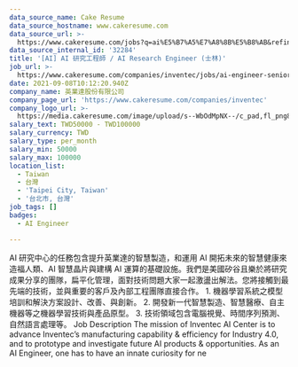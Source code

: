 ```yaml
---
data_source_name: Cake Resume
data_source_hostname: www.cakeresume.com
data_source_url: >-
  https://www.cakeresume.com/jobs?q=ai%E5%B7%A5%E7%A8%8B%E5%B8%AB&refinementList%5Blang_[…]y_type%5D=per_year&range%5Bsalary_range%5D%5Bmin%5D=1000000
data_source_internal_id: '32284'
title: '[AI] AI 研究工程師 / AI Research Engineer (士林)'
job_url: >-
  https://www.cakeresume.com/companies/inventec/jobs/ai-engineer-senior-engineer-shilin
date: 2021-09-08T10:12:20.940Z
company_name: 英業達股份有限公司
company_page_url: 'https://www.cakeresume.com/companies/inventec'
company_logo_url: >-
  https://media.cakeresume.com/image/upload/s--WbOdMpNX--/c_pad,fl_png8,h_200,w_200/v1557301118/pfs00eko35owo9mkfec8.png
salary_text: TWD50000 - TWD100000
salary_currency: TWD
salary_type: per_month
salary_min: 50000
salary_max: 100000
location_list:
  - Taiwan
  - 台灣
  - 'Taipei City, Taiwan'
  - '台北市, 台灣'
job_tags: []
badges:
  - AI Engineer

---
```


AI 研究中心的任務包含提升英業達的智慧製造，和運用 AI 開拓未來的智慧健康來造福人類、AI 智慧晶片與建構 AI 運算的基礎設施。我們是美國矽谷且樂於將研究成果分享的團隊，扁平化管理，面對技術問題大家一起激盪出解法。您將接觸到最先端的技術，並與重要的客戶及內部工程團隊直接合作。 1. 機器學習系統之模型培訓和解決方案設計、改善、與創新。 2. 開發新一代智慧製造、智慧醫療、自主機器等之機器學習技術與產品原型。 3. 技術領域包含電腦視覺、時間序列預測、自然語言處理等。 Job Description The mission of Inventec AI Center is to advance Inventec’s manufacturing capability & efficiency for Industry 4.0, and to prototype and investigate future AI products & opportunities. As an AI Engineer, one has to have an innate curiosity for ne